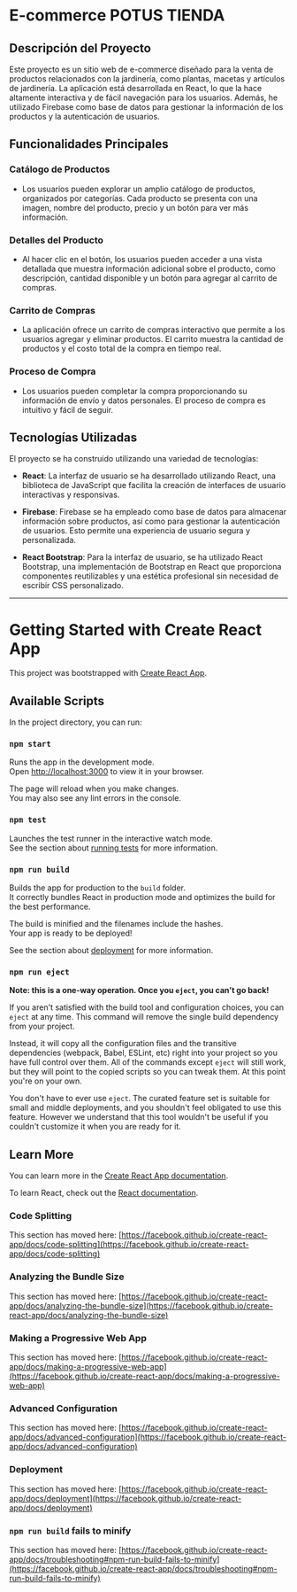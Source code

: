 # E-commerce POTUS TIENDA

## Descripción del Proyecto

Este proyecto es un sitio web de e-commerce diseñado para la venta de productos relacionados con la jardinería, como plantas, macetas y artículos de jardinería. La aplicación está desarrollada en React, lo que la hace altamente interactiva y de fácil navegación para los usuarios. Además, he utilizado Firebase como base de datos para gestionar la información de los productos y la autenticación de usuarios.

## Funcionalidades Principales

### Catálogo de Productos

- Los usuarios pueden explorar un amplio catálogo de productos, organizados por categorías. Cada producto se presenta con una imagen, nombre del producto, precio y un botón para ver más información.

### Detalles del Producto

- Al hacer clic en el botón, los usuarios pueden acceder a una vista detallada que muestra información adicional sobre el producto, como descripción, cantidad disponible y un botón para agregar al carrito de compras.

### Carrito de Compras

- La aplicación ofrece un carrito de compras interactivo que permite a los usuarios agregar y eliminar productos. El carrito muestra la cantidad de productos y el costo total de la compra en tiempo real.

### Proceso de Compra

- Los usuarios pueden completar la compra proporcionando su información de envío y datos personales. El proceso de compra es intuitivo y fácil de seguir.

## Tecnologías Utilizadas

El proyecto se ha construido utilizando una variedad de tecnologías:

- **React**: La interfaz de usuario se ha desarrollado utilizando React, una biblioteca de JavaScript que facilita la creación de interfaces de usuario interactivas y responsivas.

- **Firebase**: Firebase se ha empleado como base de datos para almacenar información sobre productos, así como para gestionar la autenticación de usuarios. Esto permite una experiencia de usuario segura y personalizada.

- **React Bootstrap**: Para la interfaz de usuario, se ha utilizado React Bootstrap, una implementación de Bootstrap en React que proporciona componentes reutilizables y una estética profesional sin necesidad de escribir CSS personalizado.



_______________________________________________________________________________________________________________________________________________________________________











# Getting Started with Create React App

This project was bootstrapped with [Create React App](https://github.com/facebook/create-react-app).

## Available Scripts

In the project directory, you can run:

### `npm start`

Runs the app in the development mode.\
Open [http://localhost:3000](http://localhost:3000) to view it in your browser.

The page will reload when you make changes.\
You may also see any lint errors in the console.

### `npm test`

Launches the test runner in the interactive watch mode.\
See the section about [running tests](https://facebook.github.io/create-react-app/docs/running-tests) for more information.

### `npm run build`

Builds the app for production to the `build` folder.\
It correctly bundles React in production mode and optimizes the build for the best performance.

The build is minified and the filenames include the hashes.\
Your app is ready to be deployed!

See the section about [deployment](https://facebook.github.io/create-react-app/docs/deployment) for more information.

### `npm run eject`

**Note: this is a one-way operation. Once you `eject`, you can't go back!**

If you aren't satisfied with the build tool and configuration choices, you can `eject` at any time. This command will remove the single build dependency from your project.

Instead, it will copy all the configuration files and the transitive dependencies (webpack, Babel, ESLint, etc) right into your project so you have full control over them. All of the commands except `eject` will still work, but they will point to the copied scripts so you can tweak them. At this point you're on your own.

You don't have to ever use `eject`. The curated feature set is suitable for small and middle deployments, and you shouldn't feel obligated to use this feature. However we understand that this tool wouldn't be useful if you couldn't customize it when you are ready for it.

## Learn More

You can learn more in the [Create React App documentation](https://facebook.github.io/create-react-app/docs/getting-started).

To learn React, check out the [React documentation](https://reactjs.org/).

### Code Splitting

This section has moved here: [https://facebook.github.io/create-react-app/docs/code-splitting](https://facebook.github.io/create-react-app/docs/code-splitting)

### Analyzing the Bundle Size

This section has moved here: [https://facebook.github.io/create-react-app/docs/analyzing-the-bundle-size](https://facebook.github.io/create-react-app/docs/analyzing-the-bundle-size)

### Making a Progressive Web App

This section has moved here: [https://facebook.github.io/create-react-app/docs/making-a-progressive-web-app](https://facebook.github.io/create-react-app/docs/making-a-progressive-web-app)

### Advanced Configuration

This section has moved here: [https://facebook.github.io/create-react-app/docs/advanced-configuration](https://facebook.github.io/create-react-app/docs/advanced-configuration)

### Deployment

This section has moved here: [https://facebook.github.io/create-react-app/docs/deployment](https://facebook.github.io/create-react-app/docs/deployment)

### `npm run build` fails to minify

This section has moved here: [https://facebook.github.io/create-react-app/docs/troubleshooting#npm-run-build-fails-to-minify](https://facebook.github.io/create-react-app/docs/troubleshooting#npm-run-build-fails-to-minify)
